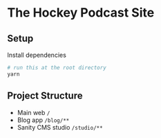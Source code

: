 # The Hockey Podcast Site

## Setup

Install dependencies

```bash
# run this at the root directory
yarn
```

## Project Structure

- Main web `/`
- Blog app `/blog/**`
- Sanity CMS studio `/studio/**`
